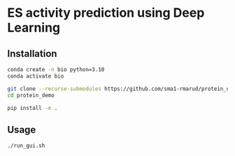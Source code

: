 # ES activity prediction using Deep Learning

## Installation

```bash
conda create -n bio python=3.10
conda activate bio

git clone --recurse-submodules https://github.com/sma1-rmarud/protein_demo.git
cd protein_demo

pip install -e .
```

## Usage
```bash
./run_gui.sh
```